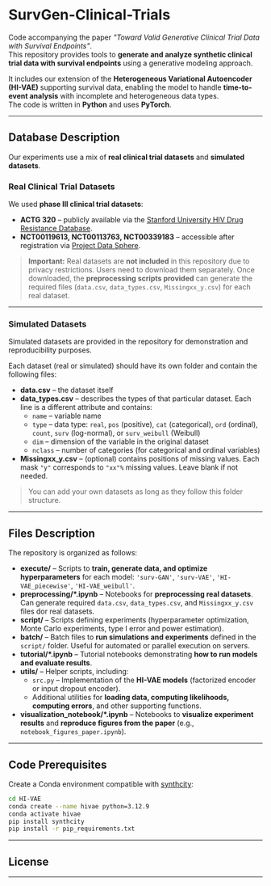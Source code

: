 # SurvGen-Clinical-Trials

Code accompanying the paper *"Toward Valid Generative Clinical Trial Data with Survival Endpoints"*.  
This repository provides tools to **generate and analyze synthetic clinical trial data with survival endpoints** using a generative modeling approach.

It includes our extension of the **Heterogeneous Variational Autoencoder (HI-VAE)** supporting survival data, enabling the model to handle **time-to-event analysis** with incomplete and heterogeneous data types.  
The code is written in **Python** and uses **PyTorch**.

---

<!-- ## Table of Contents
1. [Database Description](#database-description)
2. [Files Description](#files-description)
3. [Code Prerequisites](#code-prerequisites)
4. [Citation](#citation)
5. [License](#license)
<!-- --- -->

## Database Description

Our experiments use a mix of **real clinical trial datasets** and **simulated datasets**.  

### Real Clinical Trial Datasets

We used **phase III clinical trial datasets**:  

* **ACTG 320** – publicly available via the [Stanford University HIV Drug Resistance Database](https://hivdb.stanford.edu/pages/clinicalStudyData/ACTG320.html).  
* **NCT00119613, NCT00113763, NCT00339183** – accessible after registration via [Project Data Sphere](https://data.projectdatasphere.org).  

> **Important:** Real datasets are **not included** in this repository due to privacy restrictions. Users need to download them separately. Once downloaded, the **preprocessing scripts provided** can generate the required files (`data.csv`, `data_types.csv`, `Missingxx_y.csv`) for each real dataset.

---

### Simulated Datasets

Simulated datasets are provided in the repository for demonstration and reproducibility purposes.  

Each dataset (real or simulated) should have its own folder and contain the following files:  
* **data.csv** – the dataset itself  
* **data_types.csv** – describes the types of that particular dataset. Each line is a different attribute and contains:  
    * `name` – variable name  
    * `type` – data type: `real`, `pos` (positive), `cat` (categorical), `ord` (ordinal), `count`, `surv` (log-normal), or `surv_weibull` (Weibull)  
    * `dim` – dimension of the variable in the original dataset  
    * `nclass` – number of categories (for categorical and ordinal variables)  
* **Missingxx_y.csv** – (optional) contains positions of missing values. Each mask `"y"` corresponds to `"xx"%` missing values. Leave blank if not needed.  

> You can add your own datasets as long as they follow this folder structure.  

---

## Files Description

The repository is organized as follows:

* **execute/** – Scripts to **train, generate data, and optimize hyperparameters** for each model: `'surv-GAN'`, `'surv-VAE'`, `'HI-VAE_piecewise'`, `'HI-VAE_weibull'`.  
* **preprocessing/*.ipynb** – Notebooks for **preprocessing real datasets**. Can generate required `data.csv`, `data_types.csv`, and `Missingxx_y.csv` files dor real datasets.  
* **script/** – Scripts defining experiments (hyperparameter optimization, Monte Carlo experiments, type I error and power estimation).  
* **batch/** – Batch files to **run simulations and experiments** defined in the `script/` folder. Useful for automated or parallel execution on servers.
* **tutorial/*.ipynb** – Tutorial notebooks demonstrating **how to run models and evaluate results**.  
* **utils/** – Helper scripts, including:  
	- `src.py` – Implementation of the **HI-VAE models** (factorized encoder or input dropout encoder).  
	- Additional utilities for **loading data, computing likelihoods, computing errors**, and other supporting functions.  
* **visualization_notebook/*.ipynb** – Notebooks to **visualize experiment results** and **reproduce figures from the paper** (e.g., `notebook_figures_paper.ipynb`).

---

## Code Prerequisites

Create a Conda environment compatible with [synthcity](https://github.com/vanderschaarlab/synthcity):

```bash
cd HI-VAE
conda create --name hivae python=3.12.9
conda activate hivae
pip install synthcity
pip install -r pip_requirements.txt
```

---

## License 

---





